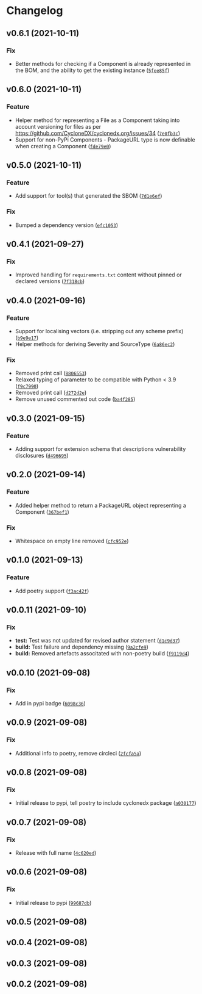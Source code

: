 # Changelog

<!--next-version-placeholder-->

## v0.6.1 (2021-10-11)
### Fix
* Better methods for checking if a Component is already represented in the BOM, and the ability to get the existing instance ([`5fee85f`](https://github.com/CycloneDX/cyclonedx-python-lib/commit/5fee85fc38376478a1a438d228c632a5d14f4740))

## v0.6.0 (2021-10-11)
### Feature
* Helper method for representing a File as a Component taking into account versioning for files as per https://github.com/CycloneDX/cyclonedx.org/issues/34 ([`7e0fb3c`](https://github.com/CycloneDX/cyclonedx-python-lib/commit/7e0fb3c7e32e08cb8667ad11461c7f8208dfdf7f))
* Support for non-PyPi Components - PackageURL type is now definable when creating a Component ([`fde79e0`](https://github.com/CycloneDX/cyclonedx-python-lib/commit/fde79e02705bce216e62acd05056b6d2046cde22))

## v0.5.0 (2021-10-11)
### Feature
* Add support for tool(s) that generated the SBOM ([`7d1e6ef`](https://github.com/CycloneDX/cyclonedx-python-lib/commit/7d1e6ef04d473407b9b4eefc2ef18e6723838f94))

### Fix
* Bumped a dependency version ([`efc1053`](https://github.com/CycloneDX/cyclonedx-python-lib/commit/efc1053ec9ed3f57711f78f1eca181f7bff0c3bf))

## v0.4.1 (2021-09-27)
### Fix
* Improved handling for `requirements.txt` content without pinned or declared versions ([`7f318cb`](https://github.com/CycloneDX/cyclonedx-python-lib/commit/7f318cb495ac1754029088cae1ef2574c58da2e5))

## v0.4.0 (2021-09-16)
### Feature
* Support for localising vectors (i.e. stripping out any scheme prefix) ([`b9e9e17`](https://github.com/CycloneDX/cyclonedx-python-lib/commit/b9e9e17ba1e2c1c9dfe551c61ad5152eebd829ab))
* Helper methods for deriving Severity and SourceType ([`6a86ec2`](https://github.com/CycloneDX/cyclonedx-python-lib/commit/6a86ec27c13ff5e413c5a5f96d9b7671646f9388))

### Fix
* Removed print call ([`8806553`](https://github.com/CycloneDX/cyclonedx-python-lib/commit/880655304c082a88d94d6d50c64d33ad931cc974))
* Relaxed typing of parameter to be compatible with Python < 3.9 ([`f9c7990`](https://github.com/CycloneDX/cyclonedx-python-lib/commit/f9c7990695119969c5055bc92a233030db999b84))
* Removed print call ([`d272d2e`](https://github.com/CycloneDX/cyclonedx-python-lib/commit/d272d2ea7d3331bde0660bdc87a6ac3331ae0720))
* Remove unused commented out code ([`ba4f285`](https://github.com/CycloneDX/cyclonedx-python-lib/commit/ba4f285fdbe124c28f7ea60310347cf896540125))

## v0.3.0 (2021-09-15)
### Feature
* Adding support for extension schema that descriptions vulnerability disclosures ([`d496695`](https://github.com/CycloneDX/cyclonedx-python-lib/commit/d4966951ab6c0229171cfe97723421bb0302c4fc))

## v0.2.0 (2021-09-14)
### Feature
* Added helper method to return a PackageURL object representing a Component ([`367bef1`](https://github.com/CycloneDX/cyclonedx-python-lib/commit/367bef11bb1a7ede3100acae39581e33d20fa7f5))

### Fix
* Whitespace on empty line removed ([`cfc952e`](https://github.com/CycloneDX/cyclonedx-python-lib/commit/cfc952eb5f3feb97a41b6c895657058429da3430))

## v0.1.0 (2021-09-13)
### Feature
* Add poetry support ([`f3ac42f`](https://github.com/CycloneDX/cyclonedx-python-lib/commit/f3ac42f298b8d093b0ac368993beba43c58c251a))

## v0.0.11 (2021-09-10)
### Fix
* **test:** Test was not updated for revised author statement ([`d1c9d37`](https://github.com/CycloneDX/cyclonedx-python-lib/commit/d1c9d379a1e92ee49aae8d133e2ad3e117054ec9))
* **build:** Test failure and dependency missing ([`9a2cfe9`](https://github.com/CycloneDX/cyclonedx-python-lib/commit/9a2cfe94386b51acca44ae3bacae319b9b3c8f0d))
* **build:** Removed artefacts associtated with non-poetry build ([`f9119d4`](https://github.com/CycloneDX/cyclonedx-python-lib/commit/f9119d49e462cf1f7ccca9c50af2936f8962fd6d))

## v0.0.10 (2021-09-08)
### Fix
* Add in pypi badge ([`6098c36`](https://github.com/CycloneDX/cyclonedx-python-lib/commit/6098c36715b2459d7b04ced5ba6294437576e481))

## v0.0.9 (2021-09-08)
### Fix
* Additional info to poetry, remove circleci ([`2fcfa5a`](https://github.com/CycloneDX/cyclonedx-python-lib/commit/2fcfa5ac3a7d9d7f372be6d69e1c616b551877df))

## v0.0.8 (2021-09-08)
### Fix
* Initial release to pypi, tell poetry to include cyclonedx package ([`a030177`](https://github.com/CycloneDX/cyclonedx-python-lib/commit/a030177cb1a370713c4438b13b7520ef6afd19f6))

## v0.0.7 (2021-09-08)
### Fix
* Release with full name ([`4c620ed`](https://github.com/CycloneDX/cyclonedx-python-lib/commit/4c620ed053aac8c31343b1ca84ca56912b762ab2))

## v0.0.6 (2021-09-08)
### Fix
* Initial release to pypi ([`99687db`](https://github.com/CycloneDX/cyclonedx-python-lib/commit/99687dbec1389bf323bb625bfb707306aa3b8d1a))

## v0.0.5 (2021-09-08)


## v0.0.4 (2021-09-08)


## v0.0.3 (2021-09-08)


## v0.0.2 (2021-09-08)


